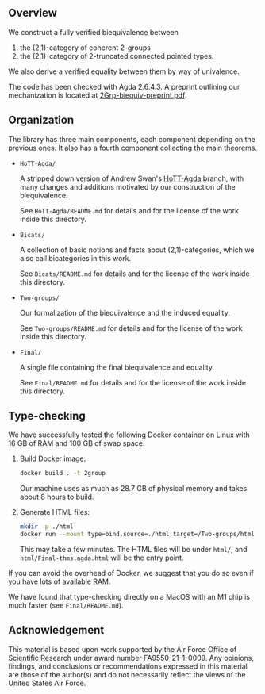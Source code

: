 ## Overview

We construct a fully verified biequivalence between
  1. the (2,1)-category of coherent 2-groups
  2. the (2,1)-category of 2-truncated connected pointed types.
  
We also derive a verified equality between them by way of univalence.

The code has been checked with Agda 2.6.4.3. A preprint outlining our mechanization is located at [2Grp-biequiv-preprint.pdf](2Grp-biequiv-preprint.pdf).

## Organization

The library has three main components, each component depending on the previous ones. It also has a fourth component
collecting the main theorems.

- `HoTT-Agda/`

  A stripped down version of Andrew Swan's [HoTT-Agda](https://github.com/awswan/HoTT-Agda/tree/agda-2.6.1-compatible) branch,
  with many changes and additions motivated by our construction
  of the biequivalence.

  See `HoTT-Agda/README.md` for details and for the license of the work inside this directory.

- `Bicats/`

  A collection of basic notions and facts about (2,1)-categories, which we also call bicategories in this work.

  See `Bicats/README.md` for details and for the license of the work inside this directory.

- `Two-groups/`

  Our formalization of the biequivalence and the induced equality.

  See `Two-groups/README.md` for details and for the license of the work inside this directory.

- `Final/`

  A single file containing the final biequivalence and equality.

  See `Final/README.md` for details and for the license of the work inside this directory.

## Type-checking

We have successfully tested the following Docker container on Linux with 16 GB of RAM and
100 GB of swap space.

1. Build Docker image:

   ```bash
   docker build . -t 2group
   ```

   Our machine uses as much as 28.7 GB of physical memory and takes about 8 hours to build. 

2. Generate HTML files:

   ```bash
   mkdir -p ./html
   docker run --mount type=bind,source=./html,target=/Two-groups/html 2group
   ```

   This may take a few minutes. The HTML files will be under `html/`, and
   `html/Final-thms.agda.html` will be the entry point.

If you can avoid the overhead of Docker, we suggest that you do so even if you
have lots of available RAM.

We have found that type-checking directly on a MacOS with an M1 chip is much
faster (see `Final/README.md`).

## Acknowledgement

This material is based upon work supported by the Air Force Office of Scientific Research under award number FA9550-21-1-0009.
Any opinions, findings, and conclusions or recommendations expressed in this material are those of the author(s) and do not
necessarily reflect the views of the United States Air Force.
